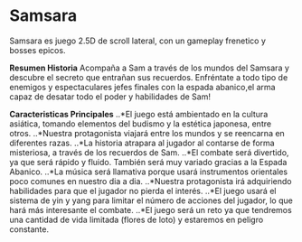 # Samsara

Samsara es juego 2.5D de scroll lateral, con un gameplay frenetico y bosses epicos.

**Resumen Historia**
Acompaña a Sam a través de los mundos del Samsara y descubre el secreto que entrañan sus recuerdos. Enfréntate a todo tipo de enemigos y espectaculares jefes finales con la espada abanico,el arma capaz de desatar todo el poder y habilidades de Sam!

**Caracteristicas Principales**
..*El juego está ambientado en la cultura asiática, tomando elementos del budismo y la estética japonesa, entre otros.
..*Nuestra protagonista viajará entre los mundos y se reencarna en diferentes razas.
..*La historia atrapara al jugador al contarse de forma misteriosa, a través de los recuerdos de Sam.
..*El combate será divertido, ya que será rápido y fluido.         También será muy variado gracias a la Espada Abanico.
..*La música será llamativa porque usará instrumentos orientales poco comunes en nuestro dia a dia.
..*Nuestra protagonista irá adquiriendo habilidades para que el jugador no pierda el interés.
..*El juego usará el sistema de yin y yang para limitar el número de acciones del jugador, lo que hará más interesante el combate.
..*El juego será un reto ya que tendremos una cantidad de vida limitada (flores de loto) y estaremos en peligro constante.
